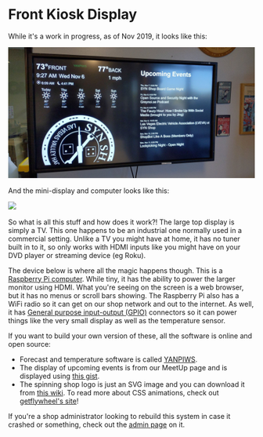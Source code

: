 # Front Kiosk Display

While it's a work in progress, as of Nov 2019, it looks like this:

![](../images/front.kiosk3.jpg)

And the mini-display and computer looks like this:

<img style="width: 50%;" src="../../images/kiosk.rasbperry.pi.jpeg">

So what is all this stuff and how does it work?!  The large top display
is simply a TV.  This one happens to be an industrial one normally used in a 
commercial setting.  Unlike a TV you might have at home, it has no tuner
built in to it, so only works with HDMI inputs like you might have on your
DVD player or streaming device (eg Roku).

The device below is where all the magic happens though.  This is a
[Raspberry Pi computer](https://en.wikipedia.org/wiki/Raspberry_Pi).  While
tiny, it has the ability to power the larger monitor using HDMI. What you're
 seeing on the screen is a web browser, but it has no menus or scroll bars showing.
The Raspberry Pi also has a WiFi radio so it can get on our shop network and out to the internet.
As well, it has 
[General purpose input-output (GPIO)](https://en.wikipedia.org/wiki/Raspberry_Pi#General_purpose_input-output_(GPIO)_connector) 
connectors so it can power things like the very small display as well as the
temperature sensor.

If you want to build your own version of these, all the software is online 
and open source:

  * Forecast and temperature software is called [YANPIWS](https://github.com/Ths2-9Y-LqJt6/YANPIWS).
  * The display of upcoming events is from our MeetUp page and is displayed
    using [this gist](https://gist.github.com/Ths2-9Y-LqJt6/b588352f29b46af639c09891eaee13d2).
  * The spinning shop logo is just an SVG image and you can download it from 
    [this wiki](/users/Logos/). To read more about CSS animations, 
    check out [getflywheel's site](https://getflywheel.com/layout/svg-animations-css-how-to/ )!
    
 If you're a shop administrator looking to rebuild this system in case it crashed or something,
 check out the [admin page](/admins/kiosk/) on it.